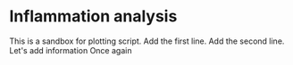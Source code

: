 # Inflammation analysis
This is a sandbox for plotting script.
Add the first line.
Add the second line.
Let's add information
Once again
